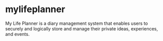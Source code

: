# mylifeplanner
My Life Planner is a diary management system that enables users to securely and logically store and manage their private ideas, experiences, and events.
